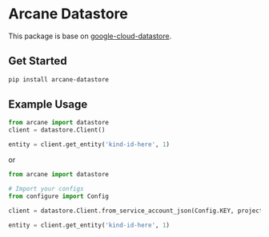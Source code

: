 # Arcane Datastore

This package is base on [google-cloud-datastore](https://pypi.org/project/google-cloud-datastore/).

## Get Started

```sh
pip install arcane-datastore
```

## Example Usage

```python
from arcane import datastore
client = datastore.Client()

entity = client.get_entity('kind-id-here', 1)
```

or

```python
from arcane import datastore

# Import your configs
from configure import Config

client = datastore.Client.from_service_account_json(Config.KEY, project=Config.GCP_PROJECT)

entity = client.get_entity('kind-id-here', 1)
```
